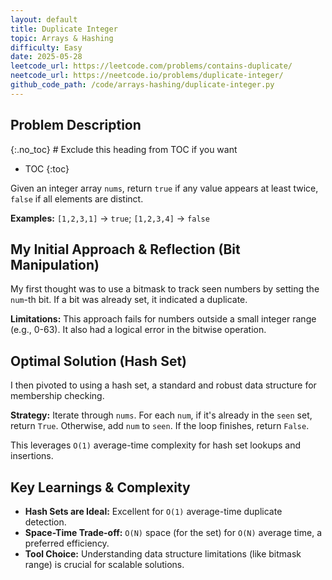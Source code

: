 ```yaml
---
layout: default
title: Duplicate Integer
topic: Arrays & Hashing
difficulty: Easy
date: 2025-05-28
leetcode_url: https://leetcode.com/problems/contains-duplicate/
neetcode_url: https://neetcode.io/problems/duplicate-integer/
github_code_path: /code/arrays-hashing/duplicate-integer.py
---
```


## Problem Description
{:.no_toc} # Exclude this heading from TOC if you want

* TOC
{:toc}

Given an integer array `nums`, return `true` if any value appears at least twice, `false` if all elements are distinct.

**Examples:** `[1,2,3,1]` -> `true`; `[1,2,3,4]` -> `false`

## My Initial Approach & Reflection (Bit Manipulation)

My first thought was to use a bitmask to track seen numbers by setting the `num`-th bit. If a bit was already set, it indicated a duplicate.

**Limitations:** This approach fails for numbers outside a small integer range (e.g., 0-63). It also had a logical error in the bitwise operation.

## Optimal Solution (Hash Set)

I then pivoted to using a hash set, a standard and robust data structure for membership checking.

**Strategy:** Iterate through `nums`. For each `num`, if it's already in the `seen` set, return `True`. Otherwise, add `num` to `seen`. If the loop finishes, return `False`.

This leverages `O(1)` average-time complexity for hash set lookups and insertions.

## Key Learnings & Complexity

* **Hash Sets are Ideal:** Excellent for `O(1)` average-time duplicate detection.
* **Space-Time Trade-off:** `O(N)` space (for the set) for `O(N)` average time, a preferred efficiency.
* **Tool Choice:** Understanding data structure limitations (like bitmask range) is crucial for scalable solutions.